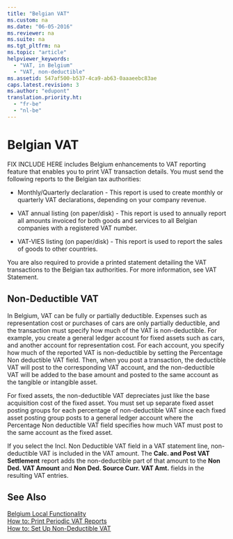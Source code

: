 ```yaml
---
title: "Belgian VAT"
ms.custom: na
ms.date: "06-05-2016"
ms.reviewer: na
ms.suite: na
ms.tgt_pltfrm: na
ms.topic: "article"
helpviewer_keywords: 
  - "VAT, in Belgium"
  - "VAT, non-deductible"
ms.assetid: 547af500-b537-4ca9-ab63-0aaaeebc83ae
caps.latest.revision: 3
ms.author: "edupont"
translation.priority.ht: 
  - "fr-be"
  - "nl-be"
---
```

# Belgian VAT
FIX INCLUDE HERE<!--[!INCLUDE[navnow](../../ApplicationDesign/includes/navnow_md.md)] --> includes Belgium enhancements to VAT reporting feature that enables you to print VAT transaction details. You must send the following reports to the Belgian tax authorities:  
  
-   Monthly\/Quarterly declaration \- This report is used to create monthly or quarterly VAT declarations, depending on your company revenue.  
  
-   VAT annual listing \(on paper\/disk\) \- This report is used to annually report all amounts invoiced for both goods and services to all Belgian companies with a registered VAT number.  
  
-   VAT\-VIES listing \(on paper\/disk\) \- This report is used to report the sales of goods to other countries.  
  
 You are also required to provide a printed statement detailing the VAT transactions to the Belgian tax authorities. For more information, see VAT Statement.  
  
## Non\-Deductible VAT  
 In Belgium, VAT can be fully or partially deductible. Expenses such as representation cost or purchases of cars are only partially deductible, and the transaction must specify how much of the VAT is non\-deductible. For example, you create a general ledger account for fixed assets such as cars, and another account for representation cost. For each account, you specify how much of the reported VAT is non\-deductible by setting the Percentage Non deductible VAT field. Then, when you post a transaction, the deductible VAT will post to the corresponding VAT account, and the non\-deductible VAT will be added to the base amount and posted to the same account as the tangible or intangible asset.  
  
 For fixed assets, the non\-deductible VAT depreciates just like the base acquisition cost of the fixed asset. You must set up separate fixed asset posting groups for each percentage of non\-deductible VAT since each fixed asset posting group posts to a general ledger account where the Percentage Non deductible VAT field specifies how much VAT must post to the same account as the fixed asset.  
  
 If you select the Incl. Non Deductible VAT field in a VAT statement line, non\-deductible VAT is included in the VAT amount. The **Calc. and Post VAT Settlement** report adds the non\-deductible part of that amount to the **Non Ded. VAT Amount** and **Non Ded. Source Curr. VAT Amt.** fields in the resulting VAT entries.  
  
## See Also  
 [Belgium Local Functionality](../../LocalFunctionalityForMicrosoftDynamicsNav2016/Belgium/belgium-local-functionality.md)   
 [How to: Print Periodic VAT Reports](../../LocalFunctionalityForMicrosoftDynamicsNav2016/Belgium/how-to-print-periodic-vat-reports.md)   
 [How to: Set Up Non\-Deductible VAT](../../LocalFunctionalityForMicrosoftDynamicsNav2016/Belgium/how-to-set-up-non-deductible-vat.md)